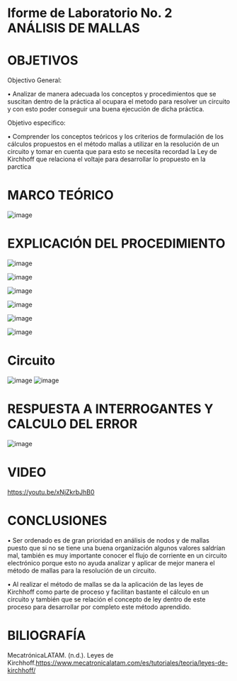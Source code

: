 # Iforme de Laboratorio No. 2 ANÁLISIS DE MALLAS
# OBJETIVOS
Objectivo General:

•	Analizar de manera adecuada los conceptos y procedimientos que se suscitan dentro de la práctica al ocupara el metodo para resolver un circuito y con esto poder conseguir una buena ejecución de dicha práctica.

Objetivo especifico: 

•	Comprender los conceptos teóricos y los criterios de formulación de los cálculos propuestos en el método mallas a utilizar en la resolución de un circuito y tomar en cuenta que para esto se necesita recordad la Ley de Kirchhoff que relaciona el voltaje para desarrollar lo propuesto en la parctica

# MARCO TEÓRICO

![image](https://user-images.githubusercontent.com/84587118/121990508-844c9580-cd63-11eb-955b-af1d165e0ef5.png)



# EXPLICACIÓN DEL PROCEDIMIENTO
![image](https://user-images.githubusercontent.com/84585835/122074692-0ae29080-cdbf-11eb-9241-310fd128aadc.png)

![image](https://user-images.githubusercontent.com/84585835/122074787-20f05100-cdbf-11eb-8dc6-08dc12c4a33c.png)

![image](https://user-images.githubusercontent.com/84585835/122075085-6745b000-cdbf-11eb-8aa3-c424dc9b33c6.png)

![image](https://user-images.githubusercontent.com/84585835/122074904-3b2a2f00-cdbf-11eb-89ff-5449f6867c6a.png)

![image](https://user-images.githubusercontent.com/84585835/122093796-0de67c80-cdd1-11eb-9dda-1f1c29536912.png)

![image](https://user-images.githubusercontent.com/84585835/122075398-a8d65b00-cdbf-11eb-88aa-83e1d29f82ef.png)


# Circuito
![image](https://user-images.githubusercontent.com/84412132/121987583-616bb280-cd5e-11eb-8101-0446687d73ff.png)
![image](https://user-images.githubusercontent.com/84412132/121987614-721c2880-cd5e-11eb-8e7e-9b62bf0cf99a.png)




# RESPUESTA A INTERROGANTES Y CALCULO DEL ERROR

![image](https://user-images.githubusercontent.com/84585835/122073917-69f3d580-cdbe-11eb-8295-9e4187866696.png)


# VIDEO

https://youtu.be/xNjZkrbJhB0

# CONCLUSIONES

•	Ser ordenado es de gran prioridad en análisis de nodos y de mallas puesto que si no se tiene una buena organización algunos valores saldrían mal, también es muy importante conocer el flujo de corriente en un circuito electrónico porque esto no ayuda analizar y aplicar de mejor manera el método de mallas para la resolución de un circuito.

•	Al realizar el método de mallas se da la aplicación de las leyes de Kirchhoff como parte de proceso y facilitan bastante el cálculo en un circuito y también que se relación el concepto de ley dentro de este proceso para desarrollar por completo este método aprendido.



# BILIOGRAFÍA

MecatrónicaLATAM. (n.d.). Leyes de Kirchhoff.https://www.mecatronicalatam.com/es/tutoriales/teoria/leyes-de-kirchhoff/


